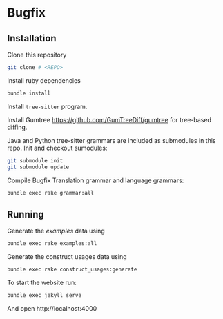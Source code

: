 # Bugfix

## Installation
Clone this repository

``` sh
git clone # <REPO>
```

Install ruby dependencies

``` sh
bundle install
```

Install `tree-sitter` program.

Install Gumtree https://github.com/GumTreeDiff/gumtree for tree-based diffing.

Java and Python tree-sitter grammars are included as submodules in this repo.
Init and checkout sumodules:

``` sh
git submodule init
git submodule update
```

Compile Bugfix Translation grammar and language grammars:

``` sh
bundle exec rake grammar:all
```

## Running

Generate the *examples* data using

``` sh
bundle exec rake examples:all
```

Generate the construct usages data using

``` sh
bundle exec rake construct_usages:generate
```

To start the website run:
```sh
bundle exec jekyll serve
```

And open http://localhost:4000
